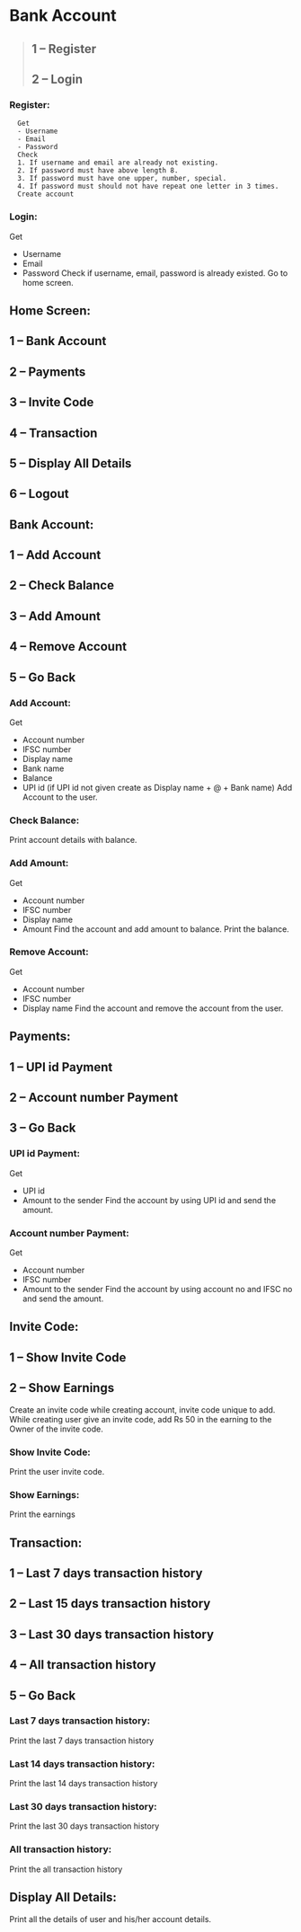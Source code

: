 # Bank Account
>## 1 – Register
>## 2 – Login

### Register:
      Get 
      - Username 
      - Email 
      - Password
      Check
      1. If username and email are already not existing.
      2. If password must have above length 8.
      3. If password must have one upper, number, special.
      4. If password must should not have repeat one letter in 3 times.
      Create account
### Login:
   Get 
   - Username 
   - Email 
   - Password
   Check if username, email, password is already existed.
   Go to home screen.

## Home Screen:
## 1 – Bank Account
## 2 – Payments
## 3 – Invite Code
## 4 – Transaction
## 5 – Display All Details
## 6 – Logout

## Bank Account:
## 1 – Add Account
## 2 – Check Balance
## 3 – Add Amount
## 4 – Remove Account
## 5 – Go Back

### Add Account:
   Get 
   - Account number
   - IFSC number
   - Display name
   - Bank name
   - Balance
   - UPI id (if UPI id not given create as Display name + @ + Bank name)
   Add Account to the user.
### Check Balance:
   Print account details with balance.
### Add Amount:
   Get
   - Account number
   - IFSC number
   - Display name
   - Amount
   Find the account and add amount to balance.
   Print the balance.
### Remove Account:
   Get
   - Account number
   - IFSC number
   - Display name
   Find the account and remove the account from the user.


## Payments:
## 1 – UPI id Payment
## 2 – Account number Payment
## 3 – Go Back

### UPI id Payment:
   Get 
   - UPI id
   - Amount to the sender
   Find the account by using UPI id and send the amount.
### Account number Payment:
   Get
   - Account number
   - IFSC number
   - Amount to the sender
   Find the account by using account no and IFSC no and send the amount.


## Invite Code:
## 1 – Show Invite Code
## 2 – Show Earnings
   Create an invite code while creating account, invite code unique to add.
   While creating user give an invite code, add Rs 50 in the earning to the Owner of the invite code.

### Show Invite Code:
   Print the user invite code.
### Show Earnings:
   Print the earnings


## Transaction:
## 1 – Last 7 days transaction history
## 2 – Last 15 days transaction history
## 3 – Last 30 days transaction history
## 4 – All transaction history
## 5 – Go Back

### Last 7 days transaction history:
   Print the last 7 days transaction history
### Last 14 days transaction history:
   Print the last 14 days transaction history
### Last 30 days transaction history:
   Print the last 30 days transaction history
### All transaction history:
   Print the all transaction history


## Display All Details:
   Print all the details of user and his/her account details.
